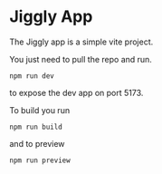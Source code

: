# Jiggly App

The Jiggly app is a simple vite project.

You just need to pull the repo and run.

```
npm run dev
```

to expose the dev app on port 5173.

To build you run

```
npm run build
```

and to preview

```
npm run preview
```
